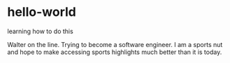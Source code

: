 # hello-world
learning how to do this

Walter on the line.  Trying to become a software engineer. 
I am a sports nut and hope to make accessing sports highlights much better than it is today.
